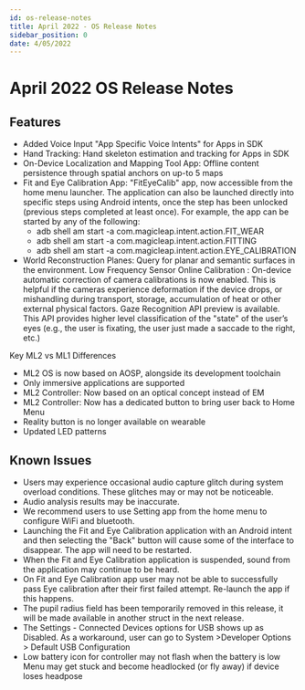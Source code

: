 ```yaml
---
id: os-release-notes
title: April 2022 - OS Release Notes
sidebar_position: 0
date: 4/05/2022
---
```


# April 2022 OS Release Notes

## Features

- Added Voice Input "App Specific Voice Intents" for Apps in SDK
- Hand Tracking: Hand skeleton estimation and tracking for Apps in SDK
- On-Device Localization and Mapping Tool App: Offline content persistence through spatial anchors on up-to 5 maps
- Fit and Eye Calibration App: "FitEyeCalib" app, now accessible from the home menu launcher. The application can also be launched directly into specific steps using Android intents, once the step has been unlocked (previous steps completed at least once). For example, the app can be started by any of the following:
   - adb shell am start -a com.magicleap.intent.action.FIT_WEAR
   - adb shell am start -a com.magicleap.intent.action.FITTING
   - adb shell am start -a com.magicleap.intent.action.EYE_CALIBRATION
- World Reconstruction Planes: Query for planar and semantic surfaces in the environment.
Low Frequency Sensor Online Calibration : On-device automatic correction of camera calibrations is now enabled. This is helpful if the cameras experience deformation if the device drops, or mishandling during transport, storage, accumulation of heat or other external physical factors.
Gaze Recognition API preview is available. This API provides higher level classification of the "state" of the user’s eyes (e.g., the user is fixating, the user just made a saccade to the right, etc.)

Key ML2 vs ML1 Differences

- ML2 OS is now based on AOSP, alongside its development toolchain
- Only immersive applications are supported
- ML2 Controller: Now based on an optical concept instead of EM
- ML2 Controller: Now has a dedicated button to bring user back to Home Menu
- Reality button is no longer available on wearable
- Updated LED patterns


## Known Issues

- Users may experience occasional audio capture glitch during system overload conditions. These glitches may or may not be noticeable.
- Audio analysis results may be inaccurate.
- We recommend users to use Setting app from the home menu to configure WiFi and bluetooth.
- Launching the Fit and Eye Calibration application with an Android intent and then selecting the "Back" button will cause some of the interface to disappear. The app will need to be restarted.
- When the Fit and Eye Calibration application is suspended, sound from the application may continue to be heard.
- On Fit and Eye Calibration app user may not be able to successfully pass Eye calibration after their first failed attempt. Re-launch the app if this happens.
- The pupil radius field has been temporarily removed in this release, it will be made available in another struct in the next release.
- The Settings - Connected Devices options for USB shows up as Disabled. As a workaround, user can go to System >Developer Options > Default USB Configuration
- Low battery icon for controller may not flash when the battery is low
Menu may get stuck and become headlocked (or fly away) if device loses headpose
